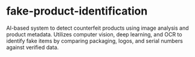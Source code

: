 # fake-product-identification
AI-based system to detect counterfeit products using image analysis and product metadata. Utilizes computer vision, deep learning, and OCR to identify fake items by comparing packaging, logos, and serial numbers against verified data.
